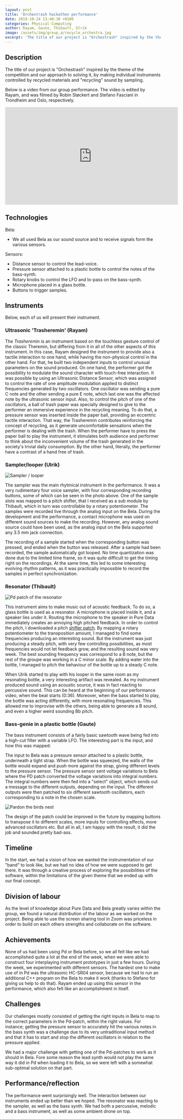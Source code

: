 ```yaml
---
layout: post
title: 'Orchestrash hackathon performance'
date: 2019-10-24 13:40:30 +0100
categories: Physical-Computing
author: Rayam, Gaute, Thibault, Ulrik
image: /assets/img/group_a/recycle_orchestra.jpg
excerpt: 'The title of our project is "Orchestrash" inspired by the theme of the competition and our approach to solving it, by making individual instruments controlled by recycled materials and "recycling" sound by sampling'
---
```


## Description

The title of our project is "Orchestrash" inspired by the theme of the competition and our approach to solving it, by making individual instruments controlled by recycled materials and "recycling" sound by sampling.

Below is a video from our group performance. The video is edited by Rayam, and was filmed by Robin Støckert and Stefano Fasciani in Trondheim and Oslo, respectively.

<iframe align="center" width="560" height="315" src="https://www.youtube.com/embed/xXK0Q3u_iQ0" frameborder="0" allow="accelerometer; autoplay; encrypted-media; gyroscope; picture-in-picture" allowfullscreen></iframe>

## Technologies

Bela:

- We all used Bela as our sound source and to receive signals form the various sensors.

Sensors:

- Distance sensor to control the lead-voice.
- Pressure sensor attached to a plastic bottle to control the notes of the bass-synth.
- Rotary knobs to control the LFO and lo-pass on the bass-synth.
- Microphone placed in a glass bottle.
- Buttons to trigger samples.

## Instruments

Below, each of us will present their instrument.

### Ultrasonic 'Trasheremin' (Rayam)

The *Trasheremin* is an instrument based on the touchless gesture control of the classic Theremin, but differing from it in all of the other aspects of this instrument. In this case, Rayam designed the instrument to provide also a tactile interaction to one hand, while having the non-physical control in the other hand. For that, he built two independent inputs to control unusual parameters on the sound produced. On one hand, the performer got the possibility to modulate the sound character with touch-free interaction. It was possible by using an Ultrasonic Distance Sensor, which was assigned to control the rate of one amplitude modulation applied to distinct frequencies generated by two oscillators. One oscillator was sending a pure C note and the other sending a pure E note, which last one was the affected note by the ultrasonic sensor input. Also, to control the pitch of one of the oscillators, a ball of trash paper was specially designed to give to the performer an immersive experience in the recycling meaning. To do that, a pressure sensor was inserted inside the paper ball, providing an eccentric tactile interaction. That way, the Trasheremin contributes reinforcing the concept of recycling, as it generate uncomfortable sensations when the performer is dealing with the trash. When the performer have to press the paper ball to play the instrument, it stimulates both audience and performer to think about the inconvenient volume of the trash generated in the society's trivial daily consumption. By the other hand, literally, the performer have a contrast of a hand free of trash.

### Sampler/looper (Ulrik)

![Sampler / looper](/assets/img/group_a/ulrik_sampler.jpg)

The sampler was the main rhytmical instrument in the performance. It was a very rudimentary four voice sampler, with four corresponding recording buttons, some of which can be seen in the photo above. One of the sample slots was mapped to a pitch shifter, that I received as a sub module by Thibault, which in turn was controllable by a rotary potentiometer. The samples were recorded live through the analog input on the Bela. During the development and the performance, a contact microphone was used on different sound sources to make the recording. However, any analog sound source could have been used, as the analog input on the Bela supported any 3.5 mm jack connection.

The recording of a sample started when the corresponding button was pressed, and ended when the button was released. After a sample had been recorded, the sample automatically got looped. No time quantization was done due to the limited time frame, so it was quite difficult to get the timing right on the recordings. At the same time, this led to some interesting evolving rhythm patterns, as it was practically impossible to record the samples in perfect synchronization.

### Resonator (Thibault)

![Pd patch of the resonator](/assets/img/group_a/thibault_patch.jpg)

This instrument aims to make music out of acoustic feedback. To do so, a glass bottle is used as a resonator. A microphone is placed inside it, and a speaker lies under it. Routing the microphone to the speaker in Pure Data immediately creates an annoying high pitched feedback. In order to control the pitch, I downloaded a pitch [shifter patch](https://github.com/umlaeute/pd-vanilla/blob/master/doc/3.audio.examples/G09.pitchshift.pd). By mapping a rotary potentiometer to the transposition amount, I managed to find some frequencies producing an interesting sound. But the instrument was just producing a steady pitch, with very few controlling possibilities, as most frequencies would not let feedback grow, and the resulting sound was very week. The best sounding frequency was correspond to a B note, but the rest of the groupe was working in a C minor scale. By adding water into the bottle, I managed to pitch the behaviour of the bottle up to a steady C note.

When Ulrik started to play with his looper in the same room as my resonating bottle, a very interesting artifact was revealed. As my instrument produced sound using an acoustic source, it was in fact reacting to percussive sound. This can be heard at the beginning of our performance video, when the beat starts (0:36). Moreover, when the bass started to play, the bottle was acting differently, with more resonating frequencies. This allowed me to improvise with the others, being able to generate a B sound, and even a higher weird sounding Bb pitch.

### Bass-genie in a plastic bottle (Gaute)

The bass instrument consists of a fairly basic sawtooth wave being fed into a high-cut filter with a variable LFO. The interesting part is the input, and how this was mapped:

The input to Bela was a pressure sensor attached to a plastic bottle, underneath a tight strap. When the bottle was squeezed, the walls of the bottle would expand and push more against the strap, giving different levels to the pressure sensor. The pressure sensor sent voltage variations to Bela where the PD patch converted the voltage variations into integral numbers. The integral numbers were then fed into a "select" object, which sends out a message to the different outputs, depending on the input. The different outputs were then patched to six different sawtooth oscillators, each corresponding to a note in the chosen scale.

![Pardon the birds nest](/assets/img/group_a/Birdsnest.JPG)

The design of the patch could be improved in the future by mapping buttons to transpose it to different scales, more inputs for controlling effects, more advanced oscillators etc. But all in all, I am happy with the result, it did the job and sounded pretty bad-ass.

## Timeline

In the start, we had a vision of how we wanted the instrumentation of our "band" to look like, but we had no idea of how we were supposed to get there. It was through a creative process of exploring the possibilities of the software, within the limitations of the given theme that we ended up with our final concept.

## Division of labour

As the level of knowledge about Pure Data and Bela greatly varies within the group, we found a natural distribution of the labour as we worked on the project. Being able to use the screen sharing tool in Zoom was priceless in order to build on each others strengths and collaborate on the software.

## Achievements

None of us had been using Pd or Bela before, so we all felt like we had accomplished quite a lot at the end of the week, when we were able to construct four interplaying instrument prototypes in just a few hours. During the week, we experimented with different sensors. The hardest one to make use of in Pd was the ultrasonic HC-SR04 sensor, because we had to run an additional C++ program on the Bela to make it work (thanks to Stefano for giving us help to do that). Rayam ended up using this sensor in the performance, which also felt like an accomplishment in itself.

## Challenges

Our challenges mostly consisted of getting the right inputs in Bela to map to the correct parameters in the Pd-patch, within the right values. For instance; getting the pressure sensor to accurately hit the various notes in the bass synth was a challenge due to its very untraditional input method and that it has to start and stop the different oscillators in relation to the pressure applied.

We had a major challenge with getting one of the Pd-patches to work as it should in Bela. Fore some reason the lead synth would not play the same way it did in Pd when loading it to Bela, so we were left with a somewhat sub-optimal solution on that part.

## Performance/reflection

The performance went surprisingly well. The interaction between our instruments ended up better than we hoped. The resonator was reacting to the sampler, as well as the bass synth. We had both a percussive, melodic and a bass instrument, as well as some ambient drone on top.

